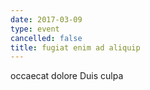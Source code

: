 ```yaml
---
date: 2017-03-09
type: event
cancelled: false
title: fugiat enim ad aliquip
---
```

occaecat dolore Duis culpa